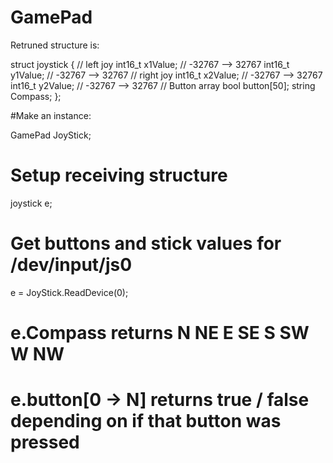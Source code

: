 # GamePad

Retruned structure is:

struct joystick
{
    // left joy
    int16_t x1Value;  // -32767 --> 32767
    int16_t y1Value;  // -32767 --> 32767
    // right joy
    int16_t x2Value;  // -32767 --> 32767
    int16_t y2Value;  // -32767 --> 32767
    // Button array
    bool button[50];
    string Compass;
};


#Make an instance:

GamePad JoyStick;

# Setup receiving structure

joystick e;

# Get buttons and stick values for /dev/input/js0

e = JoyStick.ReadDevice(0);

# e.Compass returns N NE E SE S SW W NW
# e.button[0 -> N] returns true / false depending on if that button was pressed



